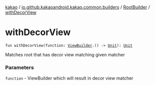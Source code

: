 [kakao](../../index.md) / [io.github.kakaoandroid.kakao.common.builders](../index.md) / [RootBuilder](index.md) / [withDecorView](./with-decor-view.md)

# withDecorView

`fun withDecorView(function: `[`ViewBuilder`](../-view-builder/index.md)`.() -> `[`Unit`](https://kotlinlang.org/api/latest/jvm/stdlib/kotlin/-unit/index.html)`): `[`Unit`](https://kotlinlang.org/api/latest/jvm/stdlib/kotlin/-unit/index.html)

Matches root that has decor view matching given matcher

### Parameters

`function` - ViewBuilder which will result in decor view matcher